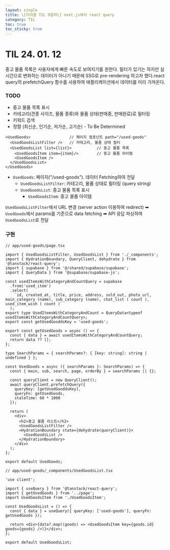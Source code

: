 ```yaml
---
layout: single
title: \[미라클 TIL 9일차\] next.js에서 react query
category: TIL
toc: true
toc_sticky: true
---
```


# TIL 24. 01. 12

중고 물품 목록은 사용자에게 빠른 속도로 보여지기를 원한다. 필터가 있기는 하지만 실시간으로 변화하는 데이터가 아니기 때문에 SSG로 pre-rendering 하고자 했다.react query의 prefetchQuery 함수를 사용하여 애플리케이션에서 데이터를 미리 가져온다.

### TODO

- 중고 물품 목록 표시
- 카테고리(견종 사이즈, 물품 종류)와 물품 상태(판매중, 판매완료)로 필터링
- 키워드 검색
- 정렬 (최신순, 인기순, 저가순, 고가순) - To Be Determined

```tsx
<UsedGoods> 				// 페이지 컴포넌트 path="/used-goods"
  <UsedGoodsListFilter />	// 카테고리, 물품 상태 필터
  <UsedGoodsList list={list}> 			// 중고 물품 목록
    <UsedGoodsItem item={item}/> 		// 중고 물품 아이템
    <UsedGoodsItem />
  </UsedGoodsList>
</UsedGoods>
```

- `UsedGoods`: 페이지("/used-goods"). 데이터 Fetching하여 전달
  - `UsedGoodsListFilter`: 카테고리, 물품 상태로 필터링 (query string)
  - `UsedGoodsList`: 중고 물품 목록 표시
    - `UsedGoodsItem`: 중고 물품 아이템



`UsedGoodsListFilter`에서 URL 변경 (server action 이용하여 redirect)
➡ `UsedGoods`에서 params를 기준으로 data fetching 
➡ API 응답 파싱하여 `UsedGoodsList`로 전달

### 구현

```tsx
// app/used-goods/page.tsx

import { UsedGoodsListFilter, UsedGoodsList } from './_components';
import { HydrationBoundary, QueryClient, dehydrate } from '@tanstack/react-query';
import { supabase } from '@/shared/supabase/supabase';
import { QueryData } from '@supabase/supabase-js';

const usedItemsWithCategoryAndCountQuery = supabase
  .from('used_item')
  .select(
    `id, created_at, title, price, address, sold_out, photo_url, main_category (name), sub_category (name), chat_list ( count ), used_item_wish ( count )`
  );
export type UsedItemsWithCategoryAndCount = QueryData<typeof usedItemsWithCategoryAndCountQuery>;
export const getUsedGooddsKey = 'used-goods';

export const getUsedGoods = async () => {
  const { data } = await usedItemsWithCategoryAndCountQuery;
  return data ?? [];
};

type SearchParams = { searchParams?: { [key: string]: string | undefined } };

const UsedGoods = async ({ searchParams }: SearchParams) => {
  const { main, sub, search, page, orderBy } = searchParams || {};

  const queryClient = new QueryClient();
  await queryClient.prefetchQuery({
    queryKey: [getUsedGooddsKey],
    queryFn: getUsedGoods,
    staleTime: 60 * 1000
  });

  return (
    <div>
      <h2>중고 물품 리스트</h2>
      <UsedGoodsListFilter />
      <HydrationBoundary state={dehydrate(queryClient)}>
        <UsedGoodsList />
      </HydrationBoundary>
    </div>
  );
};

export default UsedGoods;
```



```tsx
// app/used-goods/_components/UsedGoodsList.tsx

'use client';

import { useQuery } from '@tanstack/react-query';
import { getUsedGoods } from '../page';
import UsedGoodsItem from './UsedGoodsItem';

const UsedGoodsList = () => {
  const { data } = useQuery({ queryKey: ['used-goods'], queryFn: getUsedGoods });

  return <div>{data?.map((goods) => <UsedGoodsItem key={goods.id} goods={goods} />)}</div>;
};

export default UsedGoodsList;

```


